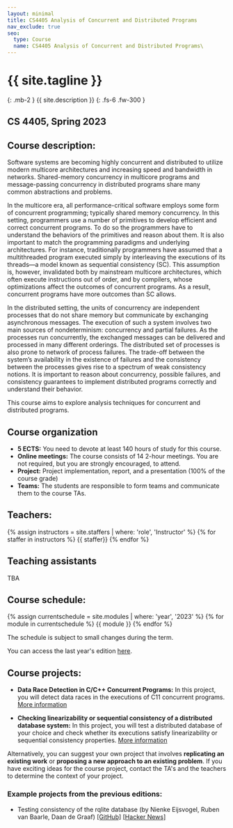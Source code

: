 ```yaml
---
layout: minimal
title: CS4405 Analysis of Concurrent and Distributed Programs
nav_exclude: true
seo:
  type: Course
  name: CS4405 Analysis of Concurrent and Distributed Programs\
---
```


# {{ site.tagline }}
{: .mb-2 }
{{ site.description }}
{: .fs-6 .fw-300 }

## CS 4405, Spring 2023

## Course description:

Software systems are becoming highly concurrent and distributed to utilize modern multicore architectures and increasing speed and bandwidth in networks. Shared-memory concurrency in multicore programs and message-passing concurrency in distributed programs share many common abstractions and problems.

In the multicore era, all performance-critical software employs some form of concurrent programming; typically shared memory concurrency. In this setting,
programmers use a number of primitives to develop efficient and correct concurrent programs. To do so the programmers have to understand the behaviors of the primitives and reason about them. It is also important to match the programming paradigms and underlying architectures. For instance, traditionally programmers have assumed that a multithreaded program executed simply by interleaving the executions of its threads—a model known as sequential consistency (SC). This assumption is, however, invalidated both by mainstream multicore architectures, which often execute instructions out of order, and by compilers, whose optimizations affect the outcomes of concurrent programs. As a result, concurrent programs have more outcomes than SC allows.

In the distributed setting, the units of concurrency are independent processes that do not share memory but communicate by exchanging asynchronous messages. The execution of such a system involves two main sources of nondeterminism: concurrency and partial failures. As the processes run concurrently, the exchanged messages can be delivered and processed in many different orderings. The distributed set of processes is also prone to network of process failures. The trade-off between the system’s availability in the existence of failures and the consistency between the processes gives rise to a spectrum of weak consistency notions. It is important to reason about concurrency, possible failures, and consistency guarantees to implement distributed programs correctly and understand their behavior.

This course aims to explore analysis techniques for concurrent and distributed programs.

## Course organization

* **5 ECTS:** You need to devote at least 140 hours of study for this course.  
* **Online meetings:** The course consists of 14 2-hour meetings. You are not required, but you are strongly encouraged, to attend.
* **Project:** Project implementation, report, and a presentation (100% of the course grade)
* **Teams:** The students are responsible to form teams and communicate them to the course TAs.
<!-- * **Teaching Assistants:** Teaching assistants will provide you with feedback on your assignments and projects. Do be active in asking questions, but don’t expect them to provide you with solutions. (TODO: Office hours?) -->

## Teachers:

{% assign instructors = site.staffers | where: 'role', 'Instructor' %}
{% for staffer in instructors %}
{{ staffer}}
{% endfor %}

## Teaching assistants

TBA

<!-- {% assign tas = site.staffers | where: 'role', 'TA' %}
{% for staffer in tas %}
{{ staffer }}
{% endfor %} -->

## Course schedule:

{% assign currentschedule = site.modules | where: 'year', '2023' %}
{% for module in currentschedule %}
{{ module }}
{% endfor %}

The schedule is subject to small changes during the term.
 
You can access the last year's edition [here](../2022).
 
## Course projects:
 
- **Data Race Detection in C/C++ Concurrent Programs:** In this project, you will detect data races in the executions of C11 concurrent programs. [More information](files/2022-shared-memory-project.pdf)

- **Checking linearizability or sequential consistency of a distributed database system:** In this project, you will test a distributed database of your choice and check whether its executions satisfy linearizability or sequential consistency properties. [More information](files/2022-distributed-systems-project.pdf)

Alternatively, you can suggest your own project that involves **replicating an existing work** or **proposing a new approach to an existing problem**. If you have exciting ideas for the course project, contact the TA's and the teachers to determine the context of your project. 


### Example projects from the previous editions:

- Testing consistency of the rqlite database (by Nienke Eijsvogel, Ruben van Baarle, Daan de Graaf) [[GitHub]](https://github.com/wildarch/jepsen.rqlite/blob/main/doc/blog.md) [[Hacker News]](https://news.ycombinator.com/item?id=31089363)